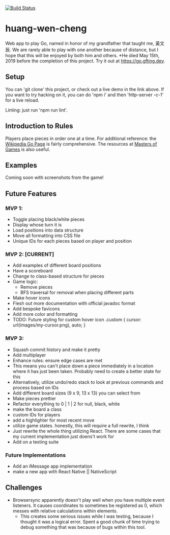 [![Build Status](https://travis-ci.com/gfting/huang-wen-cheng.svg?branch=master)](https://travis-ci.com/gfting/huang-wen-cheng)

# huang-wen-cheng

Web app to play Go, named in honor of my grandfather that taught me, 黃文辰. We are rarely able to play with one another because of distance, but I hope that this will be enjoyed by both him and others. *He died May 15th, 2019 before the completion of this project. Try it out at https://go.gfting.dev.

## Setup

You can 'git clone' this project, or check out a live demo in the link above. If you want to try hacking on it, you can do 'npm i' and then 'http-server -c-1' for a live reload.

Linting: just run 'npm run lint'.

## Introduction to Rules

Players place pieces in order one at a time.
For additional reference: the [Wikipedia Go Page](<https://en.wikipedia.org/wiki/Go_(game)>) is fairly comprehensive.
The resources at [Masters of Games](https://www.mastersofgames.com/rules/go-rules.htm) is also useful. 

## Examples

Coming soon with screenshots from the game!

## Future Features

### MVP 1:

- Toggle placing black/white pieces
- Display whose turn it is
- Load positions into data structure
- Move all formatting into CSS file
- Unique IDs for each pieces based on player and position

### MVP 2: [CURRENT]

- Add examples of different board positions
- Have a scoreboard
- Change to class-based structure for pieces
- Game logic:
  - Remove pieces
  - BFS traversal for removal when placing different parts
- Make hover icons
- Flesh out more documentation with official javadoc format
- Add bespoke favicons
- Add more color and formatting
- TODO:   Future styling for custom hover icon
    .custom {
      cursor: url(images/my-cursor.png), auto;
    }

### MVP 3:

- Squash commit history and make it pretty
- Add multiplayer
- Enhance rules: ensure edge cases are met
- This means you can't place down a piece immediately in a location where it has just been taken. Probably need to create a better state for this
- Alternatively, utilize undo/redo stack to look at previous commands and process based on IDs
- Add different board sizes (9 x 9, 13 x 13) you can select from
- Make pieces prettier
- Refactor everything to 0 | 1 | 2 for null, black, white
- make the board a class
- custom IDs for players
- add a highlighter for most recent move
- utilize game states. honestly, this will require a full rewrite, I think
- Just rewrite the whole thing utilizing React. There are some cases that my current implementation just doens't work for
- Add on a testing suite


### Future Implementations
- Add an iMessage app implementation
- make a new app with React Native || NativeScript

## Challenges

- Browsersync apparently doesn't play well when you have multiple event listeners. It causes coordinates to sometimes be registered as 0, which messes with relative calculations within elements.
  - This creates some serious issues while I was testing, because I thought it was a logical error. Spent a good chunk of time trying to debug something that was because of bugs within this tool.
